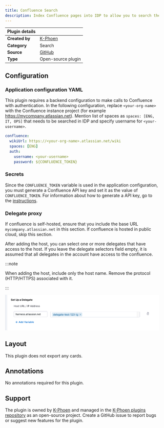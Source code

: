 ```yaml
---
title: Confluence Search
description: Index Confluence pages into IDP to allow you to search them with the IDP Search feature.
---
```


| Plugin details |                                      |
| -------------- |--------------------------------------|
| **Created by** | [K-Phoen](https://github.com/K-Phoen) |
| **Category**   | Search                               |
| **Source**     | [GitHub](https://github.com/K-Phoen/backstage-plugin-confluence/tree/main/plugins/search-confluence-backend)                           |
| **Type**       | Open-source plugin                   |

## Configuration

### Application configuration YAML

This plugin requires a backend configuration to make calls to Confluence with authentication. In the following configuration, replace `<your-org-name>` with the Confluence instance project (for example https://mycompany.atlassian.net). 
Mention list of spaces as `spaces: [ENG, IT, OPS]` that needs to be searched in IDP and specify username for `<your-username>`. 

```yaml
confluence:
  wikiUrl: https://<your-org-name>.atlassian.net/wiki
  spaces: [ENG]
  auth:
    username: <your-username>
    password: ${CONFLUENCE_TOKEN}
```

### Secrets

Since the `CONFLUENCE_TOKEN` variable is used in the application configuration, you must generate a Confluence API key and set it as the value of `CONFLUENCE_TOKEN`. For information about how to generate a API key, go to the [instructions](https://support.atlassian.com/atlassian-account/docs/manage-api-tokens-for-your-atlassian-account/).

### Delegate proxy

If confluence is self-hosted, ensure that you include the base URL `mycompany.atlassian.net` in this section. If confluence is hosted in public cloud, skip this section.

After adding the host, you can select one or more delegates that have access to the host. If you leave the delegate selectors field empty, it is assumed that all delegates in the account have access to the confluence.

:::note

When adding the host, include only the host name. Remove the protocol (HTTP/HTTPS) associated with it.

:::

![](./static/confluence-delegate-proxy.png)

## Layout

This plugin does not export any cards.

## Annotations

No annotations required for this plugin.

## Support

The plugin is owned by [K-Phoen](https://github.com/K-Phoen) and managed in the [K-Phoen plugins repository](https://github.com/K-Phoen/backstage-plugin-confluence) as an open-source project. Create a GitHub issue to report bugs or suggest new features for the plugin.
